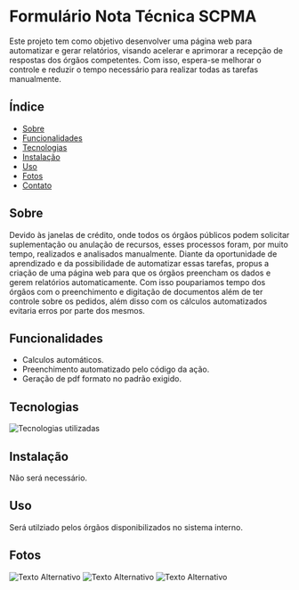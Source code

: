 # Formulário Nota Técnica SCPMA

Este projeto tem como objetivo desenvolver uma página web para automatizar e gerar relatórios, visando acelerar e aprimorar a recepção de respostas dos órgãos competentes. Com isso, espera-se melhorar o controle e reduzir o tempo necessário para realizar todas as tarefas manualmente.

## Índice

- [Sobre](#sobre)
- [Funcionalidades](#funcionalidades)
- [Tecnologias](#tecnologias)
- [Instalação](#instalação)
- [Uso](#uso)
- [Fotos](#fotos)
- [Contato](#contato)

## Sobre
Devido às janelas de crédito, onde todos os órgãos públicos podem solicitar suplementação ou anulação de recursos, esses processos foram, por muito tempo, realizados e analisados manualmente. Diante da oportunidade de aprendizado e da possibilidade de automatizar essas tarefas, propus a criação de uma página web para que os órgãos preencham os dados e gerem relatórios automaticamente.
Com isso poupariamos tempo dos órgãos com o preenchimento e digitação de documentos além de ter controle sobre os pedidos, além disso com os cálculos automatizados evitaria erros por parte dos mesmos.

## Funcionalidades

- Calculos automáticos.
- Preenchimento automatizado pelo código da ação.
- Geração de pdf formato no padrão exigido.

## Tecnologias
![Tecnologias utilizadas]((https://skillicons.dev/icons?i=html,css,js,bootstrap,jquery))

## Instalação

Não será necessário.

## Uso

Será utilziado pelos órgãos disponibilizados no sistema interno.

## Fotos
![Texto Alternativo](URL_da_Imagem)
![Texto Alternativo](URL_da_Imagem)
![Texto Alternativo](URL_da_Imagem)





